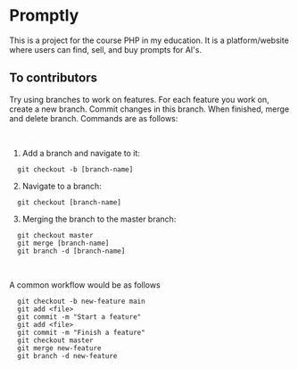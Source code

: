 # Promptly

This is a project for the course PHP in my education. It is a platform/website where users can find, sell, and buy prompts for AI's.

## To contributors

Try using branches to work on features. For each feature you work on, create a new branch. Commit changes in this branch. When finished, merge and delete branch. Commands are as follows:

<br/>

1. Add a branch and navigate to it:
```
  git checkout -b [branch-name]
```
 
2. Navigate to a branch:
```
  git checkout [branch-name]
```
 
3. Merging the branch to the master branch:

```
  git checkout master
  git merge [branch-name]
  git branch -d [branch-name]
```

<br/>

A common workflow would be as follows

``` 
  git checkout -b new-feature main
  git add <file>
  git commit -m "Start a feature"
  git add <file>
  git commit -m "Finish a feature"
  git checkout master
  git merge new-feature
  git branch -d new-feature 
```
